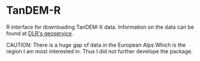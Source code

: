 # TanDEM-R
R interface for downloading TanDEM-X data.
Information on the data can be found at [DLR's geoservice](https://geoservice.dlr.de/web/dataguide/tdm90/ "geoservice.dlr.de").

CAUTION: There is a huge gap of data in the European Alps Which is the region  I am most interested in.
Thus I did not further develope the package.

